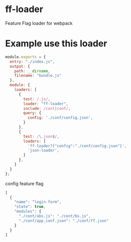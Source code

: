 # ff-loader
Feature Flag loader for webpack

# Example use this loader

``` javascript
module.exports = {
  entry: "./index.js",
  output: {
    path: __dirname,
    filename: "bundle.js"
  },
  module: {
    loaders: [
      {
        test: /.js/,
        loader: "ff-loader",
        include: /cont|conf/,
        query: {
          config: './conf/config.json',
        }
      },
      {
        test: /\.json$/,
        loaders: [
          'ff-loader?{"config":"./conf/config.json"}',
          'json-loader',
        ]
      },
    ]
  }
};
```

config feature flag

``` javascript
[
  {
    "name": "login-form",
    "state": true,
    "modules": {
      "./cont/abs.js": "./cont/bs.js",
      "./conf/app_conf.json": "./conf/ff.json"
    }
  }
]
```
